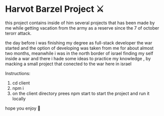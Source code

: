 # Harvot Barzel Project ⚔️

this project contains inside of him several projects that has been made by me while getting vacation from the army as a reserve since the 7 of october terorr attack.

the day before i was finishing my degree as full-stack developer the war started and the option of developing was taken from me for about almost two months, meanwhile i was in the north border of israel finding my self inside a war and there i hade some ideas to practice my knowledge , by macking a small project that conected to the war here in israel

Instructions:

1. cd client
2. npm i
3. on the client directory prees npm start to start the project and run it locally

hope you enjoy 🙂
